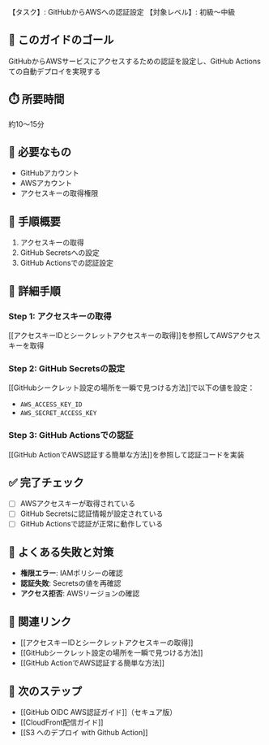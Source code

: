 【タスク】: GitHubからAWSへの認証設定
【対象レベル】: 初級〜中級

## 🎯 このガイドのゴール
GitHubからAWSサービスにアクセスするための認証を設定し、GitHub Actionsての自動デプロイを実現する

## ⏱️ 所要時間
約10〜15分

## 🧰 必要なもの
- GitHubアカウント
- AWSアカウント
- アクセスキーの取得権限

## 📝 手順概要
1. アクセスキーの取得
2. GitHub Secretsへの設定
3. GitHub Actionsでの認証設定

## 🔧 詳細手順

### Step 1: アクセスキーの取得
[[アクセスキーIDとシークレットアクセスキーの取得]]を参照してAWSアクセスキーを取得

### Step 2: GitHub Secretsの設定
[[GitHubシークレット設定の場所を一瞬で見つける方法]]で以下の値を設定：
- `AWS_ACCESS_KEY_ID`
- `AWS_SECRET_ACCESS_KEY`

### Step 3: GitHub Actionsでの認証
[[GitHub ActionでAWS認証する簡単な方法]]を参照して認証コードを実装

## ✅ 完了チェック
- [ ] AWSアクセスキーが取得されている
- [ ] GitHub Secretsに認証情報が設定されている
- [ ] GitHub Actionsで認証が正常に動作している

## 🚨 よくある失敗と対策
- **権限エラー**: IAMポリシーの確認
- **認証失敗**: Secretsの値を再確認
- **アクセス拒否**: AWSリージョンの確認

## 🔄 関連リンク
- [[アクセスキーIDとシークレットアクセスキーの取得]]
- [[GitHubシークレット設定の場所を一瞬で見つける方法]]
- [[GitHub ActionでAWS認証する簡単な方法]]

## 🚀 次のステップ
- [[GitHub OIDC AWS認証ガイド]]（セキュア版）
- [[CloudFront配信ガイド]]
- [[S3 へのデプロイ with Github Action]]
